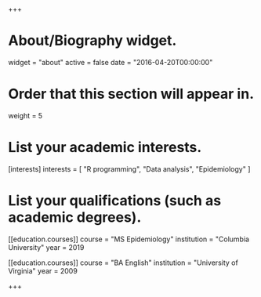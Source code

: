+++
# About/Biography widget.
widget = "about"
active = false
date = "2016-04-20T00:00:00"

# Order that this section will appear in.
weight = 5

# List your academic interests.
[interests]
  interests = [
    "R programming",
    "Data analysis",
    "Epidemiology"
  ]

# List your qualifications (such as academic degrees).
[[education.courses]]
  course = "MS Epidemiology"
  institution = "Columbia University"
  year = 2019

[[education.courses]]
  course = "BA English"
  institution = "University of Virginia"
  year = 2009
 
+++
